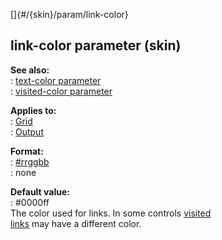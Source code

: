 []{#/{skin}/param/link-color}    
## link-color parameter (skin)    
**See also:**    
:   [text-color parameter](/ref/%7Bskin%7D/param/text-color)    
:   [visited-color parameter](/ref/%7Bskin%7D/param/visited-color)    
<!-- -->    
**Applies to:**    
:   [Grid](/ref/%7Bskin%7D/control/grid)    
:   [Output](/ref/%7Bskin%7D/control/output)    
<!-- -->    
**Format:**    
:   [#rrggbb](/ref/%7B%7Bappendix%7D%7D/html-colors)    
:   none    
<!-- -->    
**Default value:**    
:   #0000ff    
The color used for links. In some controls [visited    
links](/ref/%7Bskin%7D/param/visited-color) may have a different color.  